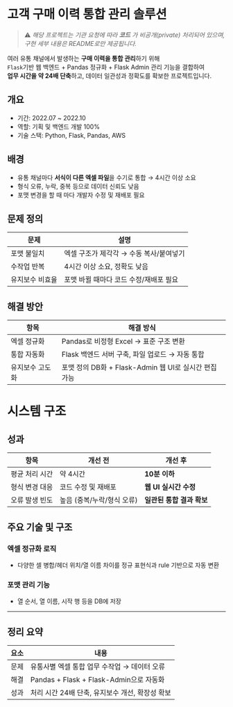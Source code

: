 # 고객 구매 이력 통합 관리 솔루션

> ⚠️ *해당 프로젝트는 기관 요청에 따라 **코드** 가 비공개(private) 처리되어 있으며, 구현 세부 내용은 README로만 제공됩니다.*

여러 유통 채널에서 발생하는 **구매 이력을 통합 관리**하기 위해  
`Flask`기반 웹 백엔드 + Pandas 정규화 + Flask Admin 관리 기능을 결합하여  
**업무 시간을 약 24배 단축**하고, 데이터 일관성과 정확도를 확보한 프로젝트입니다.

## 개요

- 기간: 2022.07 ~ 2022.10
- 역할: 기획 및 백엔드 개발 100%
- 기술 스택: Python, Flask, Pandas, AWS

## 배경

- 유통 채널마다 **서식이 다른 엑셀 파일**을 수기로 통합 → 4시간 이상 소요
- 형식 오류, 누락, 중복 등으로 데이터 신뢰도 낮음
- 포맷 변경을 할 때 마다 개발자 수정 및 재배포 필요

## 문제 정의

| 문제 | 설명 |
|------|------|
| 포맷 불일치 | 엑셀 구조가 제각각 → 수동 복사/붙여넣기 |
| 수작업 반복 | 4시간 이상 소요, 정확도 낮음 |
| 유지보수 비효율 | 포맷 바뀔 때마다 코드 수정/재배포 필요 |

## 해결 방안

| 항목 | 해결 방식 |
|------|-----------|
| 엑셀 정규화 | Pandas로 비정형 Excel → 표준 구조 변환 |
| 통합 자동화 | Flask 백엔드 서버 구축, 파일 업로드 → 자동 통합 |
| 유지보수 고도화 | 포맷 정의 DB화 + Flask-Admin 웹 UI로 실시간 편집 가능 |

# 시스템 구조

## 성과

| 항목 | 개선 전 | 개선 후 |
|------|---------|----------|
| 평균 처리 시간 | 약 4시간 | **10분 이하** |
| 형식 변경 대응 | 코드 수정 및 재배포 | **웹 UI 실시간 수정** |
| 오류 발생 빈도 | 높음 (중복/누락/형식 오류) | **일관된 통합 결과 확보** |

## 주요 기술 및 구조

### 엑셀 정규화 로직

- 다양한 셀 병합/헤더 위치/열 이름 차이를 정규 표현식과 rule 기반으로 자동 변환  

### 포맷 관리 기능

- 열 순서, 열 이름, 시작 행 등을 DB에 저장


---

## 정리 요약

| 요소 | 내용 |
|------|------|
| 문제 | 유통사별 엑셀 통합 업무 수작업 → 데이터 오류 |
| 해결 | Pandas + Flask + Flask-Admin으로 자동화 |
| 성과 | 처리 시간 24배 단축, 유지보수 개선, 확장성 확보 |
